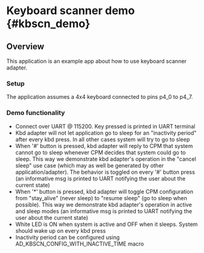 Keyboard scanner demo {#kbscn_demo}
======================================================================
## Overview
This application is an example app about how to use keyboard scanner adapter.

### Setup
The application assumes a 4x4 keyboard connected to pins p4_0 to p4_7. 

### Demo functionality
- Connect over UART @ 115200. Key pressed is printed in UART terminal
- Kbd adapter will not let application go to sleep for an "inactivity period" after every kbd press.
In all other cases system will try to go to sleep
- When '#' button is pressed, kbd adapter will reply to CPM that system cannot go to sleep whenever CPM decides that system could go to sleep. 
This way we demonstrate kbd adapter's operation in the "cancel sleep" use case (which may as well be generated by other application/adapter). 
The behavior is toggled on every '#' button press (an informative msg is printed to UART notifying the user about the current state)
- When '*' button is pressed, kbd adapter will toggle CPM configuration from "stay_alive" (never sleep) to "resume sleep" (go to sleep when possible). 
This way we demonstrate kbd adapter's operation in active and sleep modes (an informative msg is printed to UART notifying the user about the current state)
- White LED is ON when system is active and OFF when it sleeps. System should wake up on every kbd press
- Inactivity period can be configured using AD_KBSCN_CONFIG_WITH_INACTIVE_TIME macro

